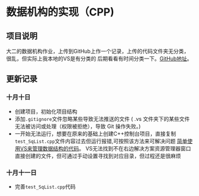 ﻿# 数据机构的实现（CPP)  
## 项目说明
大二的数据机构作业，上传到GitHub上作一个记录，上传的代码文件夹无分类，很乱，但实际上我本地的VS是有分类的
后期看看有时间分类一下。[GitHub地址](https://github.com/worldlikerr/DateStructure?tab=readme-ov-file)。
## 更新记录
### 十月十日
+ 创建项目，初始化项目结构  
+ 添加`.gitignore`文件忽略某些导致无法推送的文件
( .vs 文件夹下的某些文件无法被访问或处理（权限被拒绝），导致 Git 操作失败。)
+ 一开始无法运行，想要在原来的基础上创建C++控制台项目，直接复制`test_SqList.cpp`文件内容过去但运行报错,可按照该方法来可解决问题 [简单使用VS来管理数据结构的代码](https://blog.csdn.net/qq_30075345/article/details/108454696)。
 VS无法找到不在右边解决方案资源管理器窗口直接创建的文件，但可通过手动设置寻找到对应目录，但过程还是很麻烦
### 十月十一日
+ 完善`test_SqList.cpp`代码